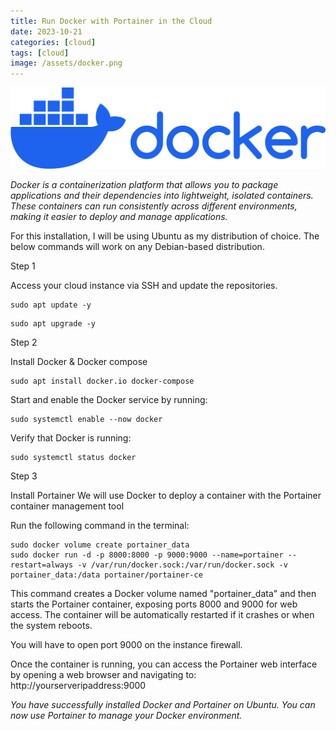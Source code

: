```yaml
---
title: Run Docker with Portainer in the Cloud
date: 2023-10-21
categories: [cloud]
tags: [cloud]
image: /assets/docker.png
---
```


![Docker](/assets/docker.png)

*Docker is a containerization platform that allows you to package 
applications and their dependencies into lightweight, isolated containers. 
These containers can run consistently across different environments, 
making it easier to deploy and manage applications.*


For this installation, I will be using Ubuntu as my distribution of choice.
The below commands will work on any Debian-based distribution.


Step 1

Access your cloud instance via SSH and update the repositories.


```
sudo apt update -y
```

```
sudo apt upgrade -y
```

Step 2

Install Docker & Docker compose 


```
sudo apt install docker.io docker-compose
```

Start and enable the Docker service by running:

```
sudo systemctl enable --now docker
```

Verify that Docker is running:

```
sudo systemctl status docker
```

Step 3 

Install Portainer 
We will use Docker to deploy a container with the Portainer container management tool

Run the following command in the terminal: 

```
sudo docker volume create portainer_data
sudo docker run -d -p 8000:8000 -p 9000:9000 --name=portainer --restart=always -v /var/run/docker.sock:/var/run/docker.sock -v portainer_data:/data portainer/portainer-ce
```

This command creates a Docker volume named "portainer_data" and then starts the Portainer container, exposing ports 8000 and 9000 for web access. 
The container will be automatically restarted if it crashes or when the system reboots.

You will have to open port 9000 on the instance firewall.

Once the container is running, you can access the Portainer web interface by opening a web browser and navigating to:
http://yourserveripaddress:9000

*You have successfully installed Docker and Portainer on Ubuntu. 
You can now use Portainer to manage your Docker environment.*
